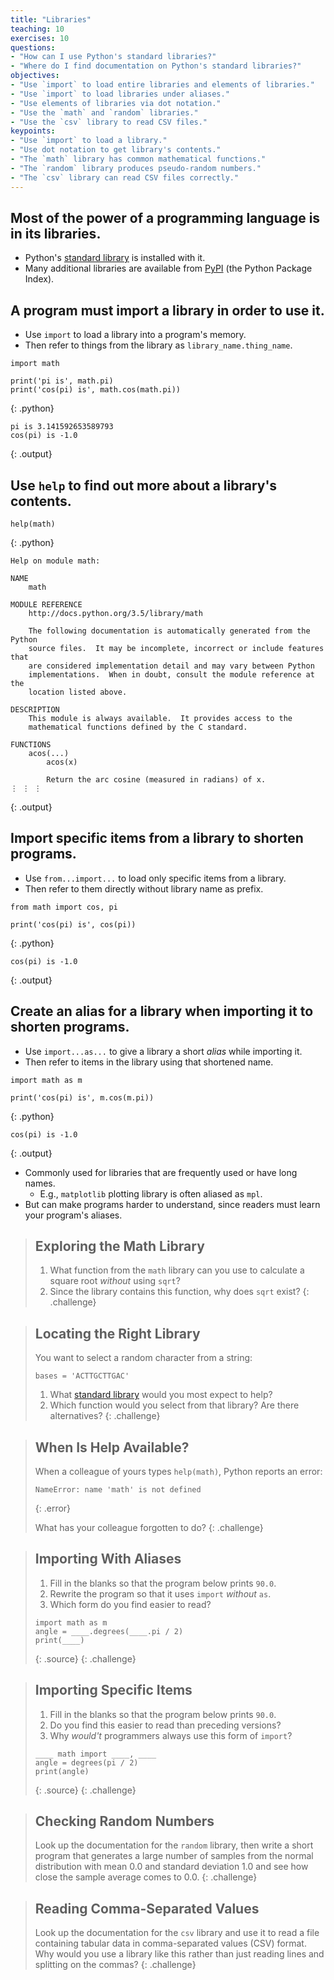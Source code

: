 ```yaml
---
title: "Libraries"
teaching: 10
exercises: 10
questions:
- "How can I use Python's standard libraries?"
- "Where do I find documentation on Python's standard libraries?"
objectives:
- "Use `import` to load entire libraries and elements of libraries."
- "Use `import` to load libraries under aliases."
- "Use elements of libraries via dot notation."
- "Use the `math` and `random` libraries."
- "Use the `csv` library to read CSV files."
keypoints:
- "Use `import` to load a library."
- "Use dot notation to get library's contents."
- "The `math` library has common mathematical functions."
- "The `random` library produces pseudo-random numbers."
- "The `csv` library can read CSV files correctly."
---
```

## Most of the power of a programming language is in its libraries.

*   Python's [standard library][stdlib] is installed with it.
*   Many additional libraries are available from [PyPI][pypi] (the Python Package Index).

## A program must import a library in order to use it.

*   Use `import` to load a library into a program's memory.
*   Then refer to things from the library as `library_name.thing_name`.

~~~
import math

print('pi is', math.pi)
print('cos(pi) is', math.cos(math.pi))
~~~
{: .python}
~~~
pi is 3.141592653589793
cos(pi) is -1.0
~~~
{: .output}

## Use `help` to find out more about a library's contents.

~~~
help(math)
~~~
{: .python}
~~~
Help on module math:

NAME
    math

MODULE REFERENCE
    http://docs.python.org/3.5/library/math

    The following documentation is automatically generated from the Python
    source files.  It may be incomplete, incorrect or include features that
    are considered implementation detail and may vary between Python
    implementations.  When in doubt, consult the module reference at the
    location listed above.

DESCRIPTION
    This module is always available.  It provides access to the
    mathematical functions defined by the C standard.

FUNCTIONS
    acos(...)
        acos(x)

        Return the arc cosine (measured in radians) of x.
⋮ ⋮ ⋮
~~~
{: .output}

## Import specific items from a library to shorten programs.

*   Use `from...import...` to load only specific items from a library.
*   Then refer to them directly without library name as prefix.

~~~
from math import cos, pi

print('cos(pi) is', cos(pi))
~~~
{: .python}
~~~
cos(pi) is -1.0
~~~
{: .output}

## Create an alias for a library when importing it to shorten programs.

*   Use `import...as...` to give a library a short *alias* while importing it.
*   Then refer to items in the library using that shortened name.

~~~
import math as m

print('cos(pi) is', m.cos(m.pi))
~~~
{: .python}
~~~
cos(pi) is -1.0
~~~
{: .output}

*   Commonly used for libraries that are frequently used or have long names.
    *   E.g., `matplotlib` plotting library is often aliased as `mpl`.
*   But can make programs harder to understand,
    since readers must learn your program's aliases.

> ## Exploring the Math Library
>
> 1. What function from the `math` library can you use to calculate a square root
>    *without* using `sqrt`?
> 2. Since the library contains this function, why does `sqrt` exist?
{: .challenge}

> ## Locating the Right Library
>
> You want to select a random character from a string:
> ~~~
> bases = 'ACTTGCTTGAC'
> ~~~
>
> 1. What [standard library][stdlib] would you most expect to help?
> 2. Which function would you select from that library? Are there alternatives?
{: .challenge}

> ## When Is Help Available?
>
> When a colleague of yours types `help(math)`,
> Python reports an error:
>
> ~~~
> NameError: name 'math' is not defined
> ~~~
> {: .error}
>
> What has your colleague forgotten to do?
{: .challenge}

> ## Importing With Aliases
>
> 1. Fill in the blanks so that the program below prints `90.0`.
> 2. Rewrite the program so that it uses `import` *without* `as`.
> 3. Which form do you find easier to read?
>
> ~~~
> import math as m
> angle = ____.degrees(____.pi / 2)
> print(____)
> ~~~
> {: .source}
{: .challenge}

> ## Importing Specific Items
>
> 1. Fill in the blanks so that the program below prints `90.0`.
> 2. Do you find this easier to read than preceding versions?
> 3. Why *would't* programmers always use this form of `import`?
>
> ~~~
> ____ math import ____, ____
> angle = degrees(pi / 2)
> print(angle)
> ~~~
> {: .source}
{: .challenge}

> ## Checking Random Numbers
>
> Look up the documentation for the `random` library,
> then write a short program that generates
> a large number of samples from the normal distribution
> with mean 0.0 and standard deviation 1.0
> and see how close the sample average comes to 0.0.
{: .challenge}

> ## Reading Comma-Separated Values
>
> Look up the documentation for the `csv` library
> and use it to read a file containing tabular data
> in comma-separated values (CSV) format.
> Why would you use a library like this
> rather than just reading lines and splitting on the commas?
{: .challenge}

[pypi]: https://pypi.python.org/pypi/
[stdlib]: https://docs.python.org/3/library/
